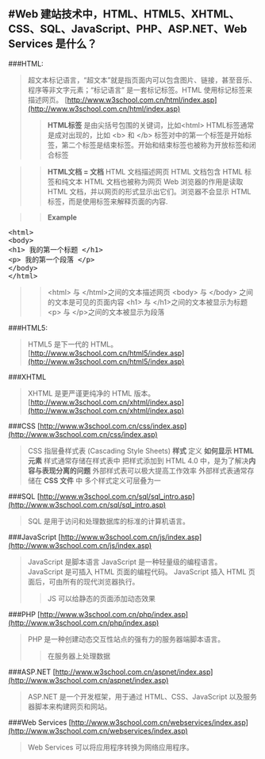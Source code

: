 #Web 建站技术中，HTML、HTML5、XHTML、CSS、SQL、JavaScript、PHP、ASP.NET、Web Services 是什么？
---
###HTML:
> 超文本标记语言，“超文本”就是指页面内可以包含图片、链接，甚至音乐、程序等非文字元素；“标记语言” 是一套标记标签。HTML 使用标记标签来描述网页。
> [http://www.w3school.com.cn/html/index.asp](http://www.w3school.com.cn/html/index.asp)
>> __HTML标签__
> 是由尖括号包围的关键词，比如&lt;html&gt;
> HTML标签通常是成对出现的，比如 &lt;b&gt; 和 &lt;/b&gt;
> 标签对中的第一个标签是开始标签，第二个标签是结束标签。开始和结束标签也被称为开放标签和闭合标签</br>

> >__HTML文档 = 文档__
> HTML 文档描述网页
> HTML 文档包含 HTML 标签和纯文本
> HTML 文档也被称为网页
> Web 浏览器的作用是读取 HTML 文档，并以网页的形式显示出它们。浏览器不会显示 HTML 标签，而是使用标签来解释页面的内容.

>> **Example**</br>
<pre>
&lt;html&gt;
&lt;body&gt;
&lt;h1&gt; 我的第一个标题 &lt;/h1&gt;
&lt;p&gt; 我的第一个段落 &lt;/p&gt;
&lt;/body&gt;
&lt;/html&gt;
</pre>

>> &lt;html&gt; 与 &lt;/html&gt;之间的文本描述网页
&lt;body&gt; 与 &lt;/body&gt; 之间的文本是可见的页面内容
&lt;h1&gt; 与 &lt;/h1&gt;之间的文本被显示为标题
&lt;p&gt; 与 &lt;/p&gt;之间的文本被显示为段落

###HTML5:
> HTML5 是下一代的 HTML。
> [http://www.w3school.com.cn/html5/index.asp](http://www.w3school.com.cn/html5/index.asp)


###XHTML
>XHTML 是更严谨更纯净的 HTML 版本。
>[http://www.w3school.com.cn/xhtml/index.asp](http://www.w3school.com.cn/xhtml/index.asp)

###CSS
[http://www.w3school.com.cn/css/index.asp](http://www.w3school.com.cn/css/index.asp)
> 
> CSS 指层叠样式表 (Cascading Style Sheets)
> **样式** 定义 **如何显示 HTML 元素**
> 样式通常存储在样式表中
> 把样式添加到 HTML 4.0 中，是为了解决**内容与表现分离的问题**
> 外部样式表可以极大提高工作效率
> 外部样式表通常存储在 **CSS 文件** 中
> 多个样式定义可层叠为一

###SQL
[http://www.w3school.com.cn/sql/sql_intro.asp](http://www.w3school.com.cn/sql/sql_intro.asp)
>SQL 是用于访问和处理数据库的标准的计算机语言。

###JavaScript
[http://www.w3school.com.cn/js/index.asp](http://www.w3school.com.cn/js/index.asp)
> JavaScript 是脚本语言
> JavaScript 是一种轻量级的编程语言。
> JavaScript 是可插入 HTML 页面的编程代码。
> JavaScript 插入 HTML 页面后，可由所有的现代浏览器执行。
> >JS 可以给静态的页面添加动态效果

###PHP
[http://www.w3school.com.cn/php/index.asp](http://www.w3school.com.cn/php/index.asp)
> PHP 是一种创建动态交互性站点的强有力的服务器端脚本语言。
> > 在服务器上处理数据

###ASP.NET
[http://www.w3school.com.cn/aspnet/index.asp](http://www.w3school.com.cn/aspnet/index.asp)
> ASP.NET 是一个开发框架，用于通过 HTML、CSS、JavaScript 以及服务器脚本来构建网页和网站。

###Web Services
[http://www.w3school.com.cn/webservices/index.asp](http://www.w3school.com.cn/webservices/index.asp)
> Web Services 可以将应用程序转换为网络应用程序。

	